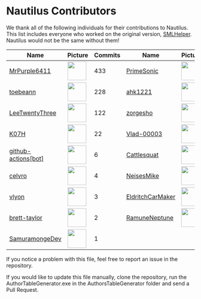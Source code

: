 # Nautilus Contributors
We thank all of the following individuals for their contributions to Nautilus. This list includes everyone who worked on the original version, [SMLHelper](https://github.com/SubnauticaModding/SMLHelper). Nautilus would not be the same without them!

| Name | Picture | Commits | Name | Picture | Commits | Name | Picture | Commits |
| ---- | --------------- | ------ | ---- | --------------- | ------ | ---- | --------------- | ------ |
| [MrPurple6411](https://github.com/MrPurple6411) | <img src="https://avatars.githubusercontent.com/u/7858500?v=4" width="50"> | 433 | [PrimeSonic](https://github.com/PrimeSonic) | <img src="https://avatars.githubusercontent.com/u/39146191?v=4" width="50"> | 312 | [Metious](https://github.com/Metious) | <img src="https://avatars.githubusercontent.com/u/71298690?v=4" width="50"> | 297 |
| [toebeann](https://github.com/toebeann) | <img src="https://avatars.githubusercontent.com/u/45315526?v=4" width="50"> | 228 | [ahk1221](https://github.com/ahk1221) | <img src="https://avatars.githubusercontent.com/u/16101353?v=4" width="50"> | 212 | [Alexejhero](https://github.com/Alexejhero) | <img src="https://avatars.githubusercontent.com/u/32238504?v=4" width="50"> | 207 |
| [LeeTwentyThree](https://github.com/LeeTwentyThree) | <img src="https://avatars.githubusercontent.com/u/31892011?v=4" width="50"> | 122 | [zorgesho](https://github.com/zorgesho) | <img src="https://avatars.githubusercontent.com/u/53096970?v=4" width="50"> | 42 | [JKohlman](https://github.com/JKohlman) | <img src="https://avatars.githubusercontent.com/u/2236351?v=4" width="50"> | 37 |
| [K07H](https://github.com/K07H) | <img src="https://avatars.githubusercontent.com/u/8804812?v=4" width="50"> | 22 | [Vlad-00003](https://github.com/Vlad-00003) | <img src="https://avatars.githubusercontent.com/u/31519848?v=4" width="50"> | 11 | [EckoTheBat](https://github.com/EckoTheBat) | <img src="https://avatars.githubusercontent.com/u/31031556?v=4" width="50"> | 11 |
| [github-actions[bot]](https://github.com/apps/github-actions) | <img src="https://avatars.githubusercontent.com/in/15368?v=4" width="50"> | 6 | [Cattlesquat](https://github.com/Cattlesquat) | <img src="https://avatars.githubusercontent.com/u/3742246?v=4" width="50"> | 5 | [DingoDjango](https://github.com/DingoDjango) | <img src="https://avatars.githubusercontent.com/u/3172881?v=4" width="50"> | 4 |
| [celvro](https://github.com/celvro) | <img src="https://avatars.githubusercontent.com/u/6541615?v=4" width="50"> | 4 | [NeisesMike](https://github.com/NeisesMike) | <img src="https://avatars.githubusercontent.com/u/17013743?v=4" width="50"> | 3 | [VELD-Dev](https://github.com/VELD-Dev) | <img src="https://avatars.githubusercontent.com/u/36549174?v=4" width="50"> | 3 |
| [vlyon](https://github.com/vlyon) | <img src="https://avatars.githubusercontent.com/u/791353?v=4" width="50"> | 3 | [EldritchCarMaker](https://github.com/EldritchCarMaker) | <img src="https://avatars.githubusercontent.com/u/97289845?v=4" width="50"> | 3 | [jonahnm](https://github.com/jonahnm) | <img src="https://avatars.githubusercontent.com/u/61718056?v=4" width="50"> | 3 |
| [brett-taylor](https://github.com/brett-taylor) | <img src="https://avatars.githubusercontent.com/u/3868773?v=4" width="50"> | 2 | [RamuneNeptune](https://github.com/RamuneNeptune) | <img src="https://avatars.githubusercontent.com/u/94365980?v=4" width="50"> | 2 | [DeadMor0z](https://github.com/DeadMor0z) | <img src="https://avatars.githubusercontent.com/u/13347404?v=4" width="50"> | 1 |
| [SamuramongeDev](https://github.com/SamuramongeDev) | <img src="https://avatars.githubusercontent.com/u/76671705?v=4" width="50"> | 1 |

If you notice a problem with this file, feel free to report an issue in the repository.

If you would like to update this file manually, clone the repository, run the AuthorTableGenerator.exe in the AuthorsTableGenerator folder and send a Pull Request.
